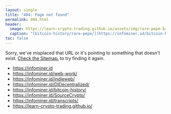 ```yaml
---
layout: single
title: "404: Page not found"
permalink: 404.html
header:
  image: https://learn-crypto-trading.github.io/assets/img/rare-pepe-banner.jpg
  caption: "[bitcoin-history/rare-pepe/](https://infominer.id/bitcoin-history/rare-pepe/) - [reddup.co/r/rarepepemarket](https://www.reddup.co/r/rarepepemarket)"
toc: false
---
```


<p class="lead">Sorry, we've misplaced that URL or it's pointing to something that doesn't exist. <a href="https://learn-crypto-trading.github.io/sitemap/">Check the Sitemap.</a> to try finding it again.</p>

<p><ul>
  <li><a href="https://infominer.id">https://infominer.id</a></li>
  <li><a href="https://infominer.id/web-work/">https://infominer.id/web-work/</a></li>
  <li><a href="https://infominer.id/indieweb/">https://infominer.id/indieweb/</a></li>
  <li><a href="https://infominer.id/DIDecentralized/">https://infominer.id/DIDecentralized/</a></li>
  <li><a href="https://infominer.id/bitcoin-history/">https://infominer.id/bitcoin-history/</a></li>
  <li><a href="https://infominer.id/SourceCrypto/">https://infominer.id/SourceCrypto/</a></li>
  <li><a href="https://infominer.id/transcripts/">https://infominer.id/transcripts/</a></li>
  <li><a href="https://learn-crypto-trading.github.io/">https://learn-crypto-trading.github.io/</a></li>
</ul></p>
